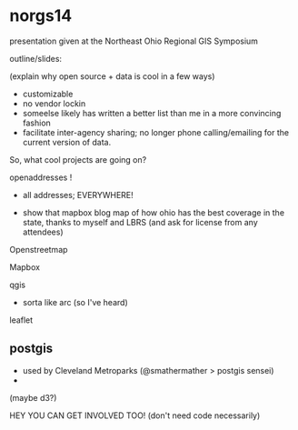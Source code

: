 norgs14
=======

presentation given at the Northeast Ohio Regional GIS Symposium

outline/slides: 


(explain why open source + data is cool in a few ways)
 - customizable 
 - no vendor lockin 
 - someelse likely has written a better list than me in a more convincing fashion 
 - facilitate inter-agency sharing; no longer phone calling/emailing for the current version of data. 


So, what cool projects are going on? 


openaddresses ! 

 - all addresses; EVERYWHERE! 

 - show that mapbox blog map of how ohio has the best coverage in the state, thanks to 
myself and LBRS (and ask for license from any attendees)


Openstreetmap 


Mapbox


qgis 
 - sorta like arc (so I've heard)

leaflet 


postgis 
- 
- used by Cleveland Metroparks (@smathermather > postgis sensei)
- 


(maybe d3?)


HEY YOU CAN GET INVOLVED TOO! 
(don't need code necessarily)